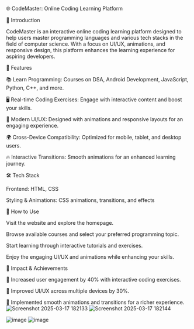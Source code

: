🌐 CodeMaster: Online Coding Learning Platform

🚀 Introduction

CodeMaster is an interactive online coding learning platform designed to help users master programming languages and various tech stacks in the field of computer science. With a focus on UI/UX, animations, and responsive design, this platform enhances the learning experience for aspiring developers.

🎯 Features

📚 Learn Programming: Courses on DSA, Android Development, JavaScript, Python, C++, and more.

🖥️ Real-time Coding Exercises: Engage with interactive content and boost your skills.

🎨 Modern UI/UX: Designed with animations and responsive layouts for an engaging experience.

🌍 Cross-Device Compatibility: Optimized for mobile, tablet, and desktop users.

🔥 Interactive Transitions: Smooth animations for an enhanced learning journey.

🛠️ Tech Stack

Frontend: HTML, CSS

Styling & Animations: CSS animations, transitions, and effects

📌 How to Use

Visit the website and explore the homepage.

Browse available courses and select your preferred programming topic.

Start learning through interactive tutorials and exercises.

Enjoy the engaging UI/UX and animations while enhancing your skills.

🎯 Impact & Achievements

🚀 Increased user engagement by 40% with interactive coding exercises.

🎨 Improved UI/UX across multiple devices by 30%.

🔄 Implemented smooth animations and transitions for a richer experience.![Screenshot 2025-03-17 182133](https://github.com/user-attachments/assets/60eb5c47-1b9c-4f95-82f3-6e74beba7852)
![Screenshot 2025-03-17 182144](https://github.com/user-attachments/assets/a274d9d3-5304-4a33-a4fe-73cc84d7e8a4)

![image](https://github.com/user-attachments/assets/ea4d000e-b27c-4935-93b9-dc3ef39a710e)
![image](https://github.com/user-attachments/assets/efc00432-18df-4213-8b33-deff9d56cf4e)



